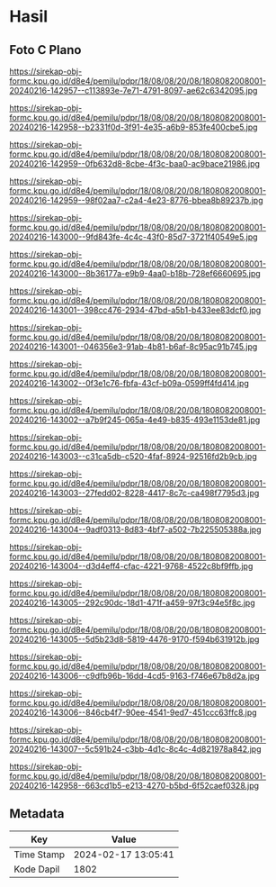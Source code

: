 # Hasil

## Foto C Plano

https://sirekap-obj-formc.kpu.go.id/d8e4/pemilu/pdpr/18/08/08/20/08/1808082008001-20240216-142957--c113893e-7e71-4791-8097-ae62c6342095.jpg

https://sirekap-obj-formc.kpu.go.id/d8e4/pemilu/pdpr/18/08/08/20/08/1808082008001-20240216-142958--b2331f0d-3f91-4e35-a6b9-853fe400cbe5.jpg

https://sirekap-obj-formc.kpu.go.id/d8e4/pemilu/pdpr/18/08/08/20/08/1808082008001-20240216-142959--0fb632d8-8cbe-4f3c-baa0-ac9bace21986.jpg

https://sirekap-obj-formc.kpu.go.id/d8e4/pemilu/pdpr/18/08/08/20/08/1808082008001-20240216-142959--98f02aa7-c2a4-4e23-8776-bbea8b89237b.jpg

https://sirekap-obj-formc.kpu.go.id/d8e4/pemilu/pdpr/18/08/08/20/08/1808082008001-20240216-143000--9fd843fe-4c4c-43f0-85d7-3721f40549e5.jpg

https://sirekap-obj-formc.kpu.go.id/d8e4/pemilu/pdpr/18/08/08/20/08/1808082008001-20240216-143000--8b36177a-e9b9-4aa0-b18b-728ef6660695.jpg

https://sirekap-obj-formc.kpu.go.id/d8e4/pemilu/pdpr/18/08/08/20/08/1808082008001-20240216-143001--398cc476-2934-47bd-a5b1-b433ee83dcf0.jpg

https://sirekap-obj-formc.kpu.go.id/d8e4/pemilu/pdpr/18/08/08/20/08/1808082008001-20240216-143001--046356e3-91ab-4b81-b6af-8c95ac91b745.jpg

https://sirekap-obj-formc.kpu.go.id/d8e4/pemilu/pdpr/18/08/08/20/08/1808082008001-20240216-143002--0f3e1c76-fbfa-43cf-b09a-0599ff4fd414.jpg

https://sirekap-obj-formc.kpu.go.id/d8e4/pemilu/pdpr/18/08/08/20/08/1808082008001-20240216-143002--a7b9f245-065a-4e49-b835-493e1153de81.jpg

https://sirekap-obj-formc.kpu.go.id/d8e4/pemilu/pdpr/18/08/08/20/08/1808082008001-20240216-143003--c31ca5db-c520-4faf-8924-92516fd2b9cb.jpg

https://sirekap-obj-formc.kpu.go.id/d8e4/pemilu/pdpr/18/08/08/20/08/1808082008001-20240216-143003--27fedd02-8228-4417-8c7c-ca498f7795d3.jpg

https://sirekap-obj-formc.kpu.go.id/d8e4/pemilu/pdpr/18/08/08/20/08/1808082008001-20240216-143004--9adf0313-8d83-4bf7-a502-7b225505388a.jpg

https://sirekap-obj-formc.kpu.go.id/d8e4/pemilu/pdpr/18/08/08/20/08/1808082008001-20240216-143004--d3d4eff4-cfac-4221-9768-4522c8bf9ffb.jpg

https://sirekap-obj-formc.kpu.go.id/d8e4/pemilu/pdpr/18/08/08/20/08/1808082008001-20240216-143005--292c90dc-18d1-471f-a459-97f3c94e5f8c.jpg

https://sirekap-obj-formc.kpu.go.id/d8e4/pemilu/pdpr/18/08/08/20/08/1808082008001-20240216-143005--5d5b23d8-5819-4476-9170-f594b631912b.jpg

https://sirekap-obj-formc.kpu.go.id/d8e4/pemilu/pdpr/18/08/08/20/08/1808082008001-20240216-143006--c9dfb96b-16dd-4cd5-9163-f746e67b8d2a.jpg

https://sirekap-obj-formc.kpu.go.id/d8e4/pemilu/pdpr/18/08/08/20/08/1808082008001-20240216-143006--846cb4f7-90ee-4541-9ed7-451ccc63ffc8.jpg

https://sirekap-obj-formc.kpu.go.id/d8e4/pemilu/pdpr/18/08/08/20/08/1808082008001-20240216-143007--5c591b24-c3bb-4d1c-8c4c-4d821978a842.jpg

https://sirekap-obj-formc.kpu.go.id/d8e4/pemilu/pdpr/18/08/08/20/08/1808082008001-20240216-142958--663cd1b5-e213-4270-b5bd-6f52caef0328.jpg


## Metadata

| Key        | Value               |
| ---------- | ------------------- |
| Time Stamp | 2024-02-17 13:05:41 |
| Kode Dapil | 1802                |



